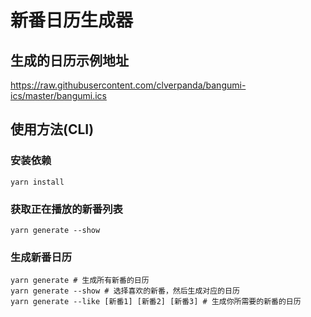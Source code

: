 # 新番日历生成器

## 生成的日历示例地址

https://raw.githubusercontent.com/clverpanda/bangumi-ics/master/bangumi.ics

## 使用方法(CLI)

### 安装依赖
```shell
yarn install
```

### 获取正在播放的新番列表
```shell
yarn generate --show
```

### 生成新番日历
```shell
yarn generate # 生成所有新番的日历
yarn generate --show # 选择喜欢的新番，然后生成对应的日历
yarn generate --like [新番1] [新番2] [新番3] # 生成你所需要的新番的日历
```

